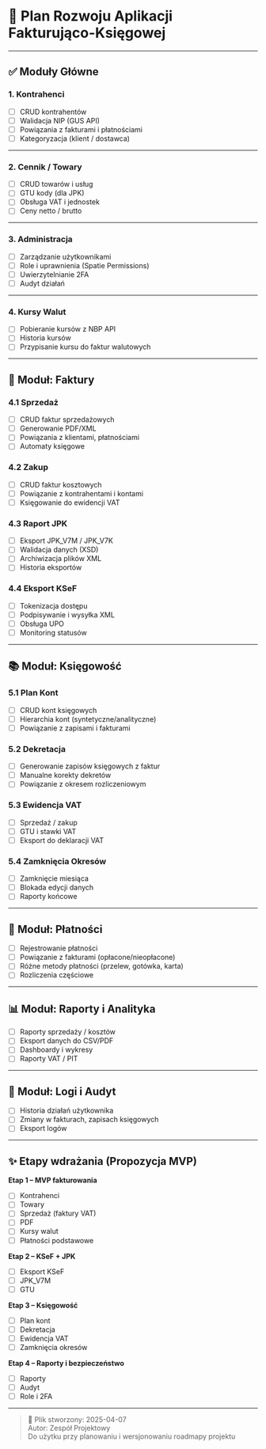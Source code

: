 # 🧾 Plan Rozwoju Aplikacji Fakturująco-Księgowej

---

## ✅ Moduły Główne

### 1. Kontrahenci
- [ ] CRUD kontrahentów
- [ ] Walidacja NIP (GUS API)
- [ ] Powiązania z fakturami i płatnościami
- [ ] Kategoryzacja (klient / dostawca)

---

### 2. Cennik / Towary
- [ ] CRUD towarów i usług
- [ ] GTU kody (dla JPK)
- [ ] Obsługa VAT i jednostek
- [ ] Ceny netto / brutto

---

### 3. Administracja
- [ ] Zarządzanie użytkownikami
- [ ] Role i uprawnienia (Spatie Permissions)
- [ ] Uwierzytelnianie 2FA
- [ ] Audyt działań

---

### 4. Kursy Walut
- [ ] Pobieranie kursów z NBP API
- [ ] Historia kursów
- [ ] Przypisanie kursu do faktur walutowych

---

## 🧾 Moduł: Faktury

### 4.1 Sprzedaż
- [ ] CRUD faktur sprzedażowych
- [ ] Generowanie PDF/XML
- [ ] Powiązania z klientami, płatnościami
- [ ] Automaty księgowe

### 4.2 Zakup
- [ ] CRUD faktur kosztowych
- [ ] Powiązanie z kontrahentami i kontami
- [ ] Księgowanie do ewidencji VAT

### 4.3 Raport JPK
- [ ] Eksport JPK_V7M / JPK_V7K
- [ ] Walidacja danych (XSD)
- [ ] Archiwizacja plików XML
- [ ] Historia eksportów

### 4.4 Eksport KSeF
- [ ] Tokenizacja dostępu
- [ ] Podpisywanie i wysyłka XML
- [ ] Obsługa UPO
- [ ] Monitoring statusów

---

## 📚 Moduł: Księgowość

### 5.1 Plan Kont
- [ ] CRUD kont księgowych
- [ ] Hierarchia kont (syntetyczne/analityczne)
- [ ] Powiązanie z zapisami i fakturami

### 5.2 Dekretacja
- [ ] Generowanie zapisów księgowych z faktur
- [ ] Manualne korekty dekretów
- [ ] Powiązanie z okresem rozliczeniowym

### 5.3 Ewidencja VAT
- [ ] Sprzedaż / zakup
- [ ] GTU i stawki VAT
- [ ] Eksport do deklaracji VAT

### 5.4 Zamknięcia Okresów
- [ ] Zamknięcie miesiąca
- [ ] Blokada edycji danych
- [ ] Raporty końcowe

---

## 💸 Moduł: Płatności
- [ ] Rejestrowanie płatności
- [ ] Powiązanie z fakturami (opłacone/nieopłacone)
- [ ] Różne metody płatności (przelew, gotówka, karta)
- [ ] Rozliczenia częściowe

---

## 📊 Moduł: Raporty i Analityka
- [ ] Raporty sprzedaży / kosztów
- [ ] Eksport danych do CSV/PDF
- [ ] Dashboardy i wykresy
- [ ] Raporty VAT / PIT

---

## 🧪 Moduł: Logi i Audyt
- [ ] Historia działań użytkownika
- [ ] Zmiany w fakturach, zapisach księgowych
- [ ] Eksport logów

---

## ✨ Etapy wdrażania (Propozycja MVP)

**Etap 1 – MVP fakturowania**
- [ ] Kontrahenci
- [ ] Towary
- [ ] Sprzedaż (faktury VAT)
- [ ] PDF
- [ ] Kursy walut
- [ ] Płatności podstawowe

**Etap 2 – KSeF + JPK**
- [ ] Eksport KSeF
- [ ] JPK_V7M
- [ ] GTU

**Etap 3 – Księgowość**
- [ ] Plan kont
- [ ] Dekretacja
- [ ] Ewidencja VAT
- [ ] Zamknięcia okresów

**Etap 4 – Raporty i bezpieczeństwo**
- [ ] Raporty
- [ ] Audyt
- [ ] Role i 2FA

---

> 📌 Plik stworzony: 2025-04-07  
> Autor: Zespół Projektowy  
> Do użytku przy planowaniu i wersjonowaniu roadmapy projektu



